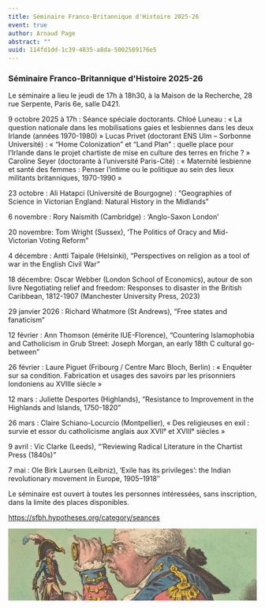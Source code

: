 ```yaml
---
title: Séminaire Franco-Britannique d'Histoire 2025-26
event: true
author: Arnaud Page
abstract: ""
uuid: 114fd1dd-1c39-4835-a8da-5002589176e5
---
```


### Séminaire Franco-Britannique d'Histoire 2025-26

Le séminaire a lieu le jeudi de 17h à 18h30, à la Maison de la Recherche, 28 rue Serpente, Paris 6e, salle D421.

 

9 octobre 2025 à 17h : Séance spéciale doctorants. 
Chloé Luneau : « La question nationale dans les mobilisations gaies et lesbiennes dans les deux Irlande (années 1970-1980) »
Lucas Privet (doctorant ENS Ulm – Sorbonne Université) : « “Home Colonization” et “Land Plan” : quelle place pour l’Irlande dans le projet chartiste de mise en culture des terres en friche ? »
Caroline Seyer (doctorante à l’université Paris-Cité) : « Maternité lesbienne et santé des femmes : Penser l’intime ou le politique au sein des lieux militants britanniques, 1970-1990 »

 23 octobre :  Ali Hatapci  (Université de Bourgogne) : “Geographies of Science in Victorian England: Natural History in the Midlands”

 6 novembre : Rory Naismith (Cambridge) : ‘Anglo-Saxon London’

 20 novembre:  Tom Wright (Sussex), ‘The Politics of Oracy and Mid-Victorian Voting Reform” 

 4 décembre : Antti Taipale (Helsinki), “Perspectives on religion as a tool of war in the English Civil War”

 18 décembre:  Oscar Webber (London School of Economics), autour de son livre Negotiating relief and freedom:  Responses to disaster in the British Caribbean, 1812-1907 (Manchester University Press, 2023)

 29 janvier 2026 : Richard Whatmore (St Andrews), “Free states and fanaticism”

 12 février : Ann Thomson (émérite IUE-Florence), “Countering Islamophobia and Catholicism in Grub Street: Joseph Morgan, an early 18th C cultural go-between”

 26 février : Laure Piguet (Fribourg / Centre Marc Bloch, Berlin) : « Enquêter sur sa condition. Fabrication et usages des savoirs par les prisonniers londoniens au XVIIIe siècle »

 12 mars : Juliette Desportes (Highlands), “Resistance to Improvement in the Highlands and Islands, 1750-1820”

 26 mars : Claire Schiano-Locurcio (Montpellier), « Des religieuses en exil : survie et essor du catholicisme anglais aux XVIIᵉ et XVIIIᵉ siècles »

 9 avril : Vic Clarke (Leeds), “’Reviewing Radical Literature in the Chartist Press (1840s)”

7 mai : Ole Birk Laursen (Leibniz), ‘Exile has its privileges’: the Indian revolutionary movement in Europe, 1905–1918″

 

Le séminaire est ouvert à toutes les personnes intéressées, sans inscription, dans la limite des places disponibles.

https://sfbh.hypotheses.org/category/seances

![small](Gulliver.jpg)
